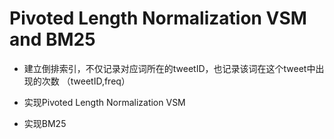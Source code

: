 Pivoted Length Normalization VSM and BM25
==========================
* 建立倒排索引，不仅记录对应词所在的tweetID，也记录该词在这个tweet中出现的次数
（tweetID,freq）
   
* 实现Pivoted Length Normalization VSM

* 实现BM25
